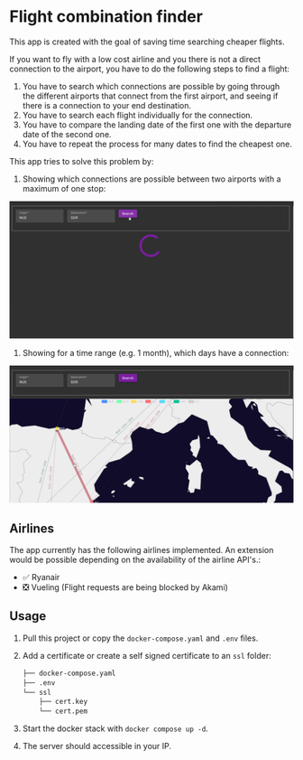 # Flight combination finder

This app is created with the goal of saving time searching cheaper flights.

If you want to fly with a low cost airline and you there is not a direct connection to the airport, you have to do the following steps to find a flight:

1. You have to search which connections are possible by going through the different airports that connect from the first airport, and seeing if there is a connection to your end destination.
1. You have to search each flight individually for the connection.
1. You have to compare the landing date of the first one with the departure date of the second one.
1. You have to repeat the process for many dates to find the cheapest one.

This app tries to solve this problem by:

1. Showing which connections are possible between two airports with a maximum of one stop:

<img src="doc/images/route.gif" width="800px" alt="routes example">

1. Showing for a time range (e.g. 1 month), which days have a connection:

<img src="doc/images/flights.gif" width="800px" alt="routes example">

## Airlines

The app currently has the following airlines implemented. An extension would be possible depending on the availability of the airline API's.:

* ✅ Ryanair
* ❎ Vueling (Flight requests are being blocked by Akami)

## Usage

1. Pull this project or copy the `docker-compose.yaml` and `.env` files.
1. Add a certificate or create a self signed certificate to an `ssl` folder:

    ```bash
    ├── docker-compose.yaml
    ├── .env
    └── ssl
        ├── cert.key
        └── cert.pem
    ```

1. Start the docker stack with `docker compose up -d`.
1. The server should accessible in your IP.
